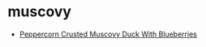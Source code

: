 # muscovy

 * [Peppercorn Crusted Muscovy Duck With Blueberries](index/p/peppercorn-crusted-muscovy-duck-with-blueberries-4621.json)
